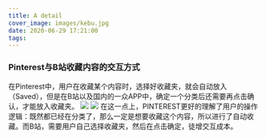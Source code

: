 ```yaml
---
title: A detail
cover_image: images/kebu.jpg
date: 2020-06-29 17:21:00
tags:
---
```


### Pinterest与B站收藏内容的交互方式
在Pinterest中，用户在收藏某个内容时，选择好收藏夹，就会自动放入（Saved），但是在B站以及国内的一众APP中，确定一个分类后还需要再点击确认，才能放入收藏夹。
![](/imgs/bili1.jpg)
![](/imgs/bili2.jpg)
在这一点上，PINTEREST更好的理解了用户的操作逻辑：既然都已经在分类了，那么一定是想要收藏这个内容，所以进行了自动收藏。而B站，需要用户自己选择收藏夹，然后在点击确定，徒增交互成本。
